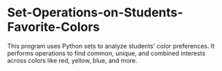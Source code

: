 # Set-Operations-on-Students-Favorite-Colors
This program uses Python sets to analyze students' color preferences. It performs operations to find common, unique, and combined interests across colors like red, yellow, blue, and more.
